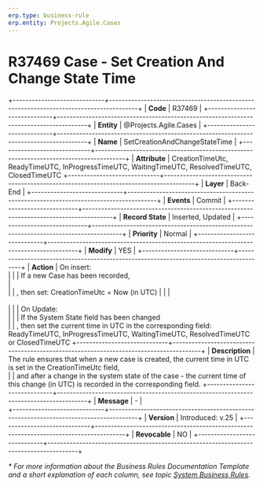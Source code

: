 ```yaml
---
erp.type: business-rule
erp.entity: Projects.Agile.Cases
---
```


# R37469 Case - Set Creation And Change State Time
+-----------------------------+---------------------------------------------------------------------------------------+
| **Code**                    | R37469                                                                                |
+-----------------------------+---------------------------------------------------------------------------------------+
| **Entity**                  | @Projects.Agile.Cases                                                                 |
+-----------------------------+---------------------------------------------------------------------------------------+
| **Name**                    | SetCreationAndChangeStateTime                                                         |
+-----------------------------+---------------------------------------------------------------------------------------+
| **Attribute**               | CreationTimeUtc, ReadyTimeUTC, InProgressTimeUTC, WaitingTimeUTC, ResolvedTimeUTC, ClosedTimeUTC
+-----------------------------+---------------------------------------------------------------------------------------+
| **Layer**                   | Back-End                                                                              |
+-----------------------------+---------------------------------------------------------------------------------------+
| **Events**                  | Commit                                                                                |
+-----------------------------+---------------------------------------------------------------------------------------+
| **Record State**            | Inserted, Updated                                                                     |
+-----------------------------+---------------------------------------------------------------------------------------+
| **Priority**                | Normal                                                                                |
+-----------------------------+---------------------------------------------------------------------------------------+
| **Modify**                  | YES                                                                                   |
+-----------------------------+---------------------------------------------------------------------------------------+
| **Action**                  | On insert:<br>                                                                        |
|                             | If a new Case has been recorded,<br>                                                  |   
|                             | , then set: CreationTimeUtc = Now (in UTC)                                            |
|                             | <br></br>                                                                             |
|                             | Оn Update:<br>                                                                        |
|                             | If the System State field has been changed<br> 
|                             | , then set the current time in UTC in the corresponding field: ReadyTimeUTC, InProgressTimeUTC, WaitingTimeUTC, ResolvedTimeUTC or ClosedTimeUTC
+-----------------------------+---------------------------------------------------------------------------------------+
| **Description**             | The rule ensures that when a new case is created, the current time in UTC is set in the CreationTimeUtc field,      
|                             | and after a change in the system state of the case - the current time of this change (in UTC) is recorded in the corresponding field. 
+-----------------------------+---------------------------------------------------------------------------------------+
| **Message**                 | \-                                                                                    |                         
+-----------------------------+---------------------------------------------------------------------------------------+
| **Version**                 | Introduced: v.25                                                                      |
+-----------------------------+---------------------------------------------------------------------------------------+
| **Revocable**               | NO                                                                                    |
+-----------------------------+---------------------------------------------------------------------------------------+

*\* For more information about the Business Rules Documentation Template and a short explanation of each column, see
topic [System Business Rules](../templates/template-description-system-business-rules.md).*
